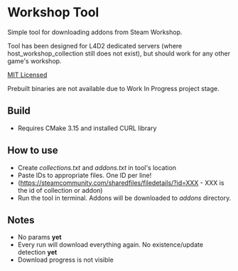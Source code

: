 # Workshop Tool

Simple tool for downloading addons from Steam Workshop.

Tool has been designed for L4D2 dedicated servers (where host_workshop_collection still does not exist), but should work for any other game's workshop.

[MIT Licensed](./LICENSE)

Prebuilt binaries are not available due to Work In Progress project stage.

## Build
- Requires CMake 3.15 and installed CURL library

## How to use
- Create *collections.txt* and *addons.txt* in tool's location
- Paste IDs to appropriate files. One ID per line!
- (https://steamcommunity.com/sharedfiles/filedetails/?id=XXX - XXX is the id of collection or addon)
- Run the tool in terminal. Addons will be downloaded to *addons* directory.

## Notes
- No params **yet**
- Every run will download everything again. No existence/update detection **yet**
- Download progress is not visible
